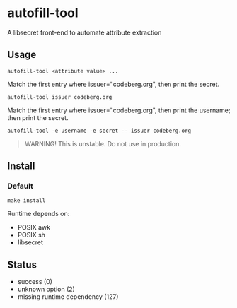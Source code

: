 # autofill-tool

A libsecret front-end to automate attribute extraction

## Usage

`autofill-tool <attribute value> ...`

Match the first entry where issuer="codeberg.org", then print the secret.

`autofill-tool issuer codeberg.org`

Match the first entry where issuer="codeberg.org", then print the username;
then print the secret.

`autofill-tool -e username -e secret -- issuer codeberg.org`

> WARNING! This is unstable. Do not use in production.

## Install

### Default

`make install`

Runtime depends on:

- POSIX awk
- POSIX sh
- libsecret

## Status

- success (0)
- unknown option (2)
- missing runtime dependency (127)
